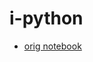 # i-python

* [orig notebook](https://gist.githubusercontent.com/kenjyco/69eeb503125035f21a9d/raw/learning-python3.ipynb)
